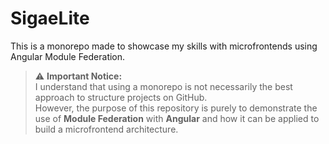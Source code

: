 # SigaeLite

This is a monorepo made to showcase my skills with microfrontends using Angular Module Federation.

> ⚠️ **Important Notice:**  
> I understand that using a monorepo is not necessarily the best approach to structure projects on GitHub.  
> However, the purpose of this repository is purely to demonstrate the use of **Module Federation** with **Angular** and how it can be applied to build a microfrontend architecture.